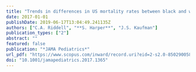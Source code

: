 ```yaml
---
title: "Trends in differences in US mortality rates between black and white infants"
date: 2017-01-01
publishDate: 2019-06-17T13:04:49.241135Z
authors: ["C.A. Riddell", "**S. Harper**", "J.S. Kaufman"]
publication_types: ["2"]
abstract: ""
featured: false
publication: "*JAMA Pediatrics*"
url_pdf: "https://www.scopus.com/inward/record.uri?eid=2-s2.0-85029005855&doi=10.1001%2fjamapediatrics.2017.1365&partnerID=40&md5=4bf6e6f78cbf79ef93f6add8e3e769c1"
doi: "10.1001/jamapediatrics.2017.1365"
---
```


